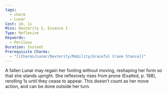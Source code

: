 ```yaml
---
tags:
  - charm
  - Lunar
Cost: 1m, 1i
Mins: Dexterity 2, Essence 1
Type: Reflexive
Keywords:
  - Perilous
Duration: Instant
Prerequisite Charms:
  - "[[Charms/Lunar/Dexterity/Mobility/Graceful Crane Stance]]"
---
```

A fallen Lunar may regain her footing without moving, reshaping her form so that she stands upright. She reflexively rises from prone (Exalted, p. 198), rerolling 1s until they cease to appear. This doesn’t count as her move action, and can be done outside her turn.